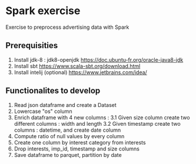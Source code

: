 # Spark exercise 

Exercise to preprocess advertising data with Spark

## Prerequisities

1. Install jdk-8 : jdk8-openjdk https://doc.ubuntu-fr.org/oracle-java8-jdk 
2. Install sbt https://www.scala-sbt.org/download.html
3. Install intelij (optional) https://www.jetbrains.com/idea/

## Functionalites to develop

1. Read json dataframe and create a Dataset
2. Lowercase "os" column 
3. Enrich dataframe with 4 new columns : 
    3.1 Given size column create two different columns : width and length
    3.2 Given timestamp create two columns : datetime, and create date column 
4. Compute ratio of null values by every column
5. Create one column by interest category from interests
6. Drop interests, imp_id, timestamp and size columns
7. Save dataframe to parquet, partition by date